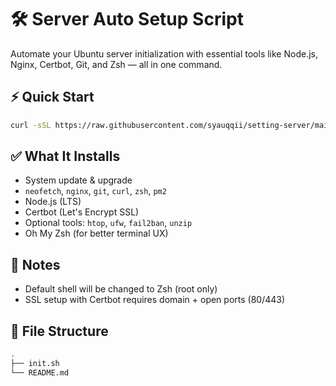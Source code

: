 # 🛠️ Server Auto Setup Script

Automate your Ubuntu server initialization with essential tools like Node.js, Nginx, Certbot, Git, and Zsh — all in one command.

## ⚡ Quick Start

```bash
curl -sSL https://raw.githubusercontent.com/syauqqii/setting-server/main/init.sh | bash
```

## ✅ What It Installs

- System update & upgrade
- `neofetch`, `nginx`, `git`, `curl`, `zsh`, `pm2`
- Node.js (LTS)
- Certbot (Let's Encrypt SSL)
- Optional tools: `htop`, `ufw`, `fail2ban`, `unzip`
- Oh My Zsh (for better terminal UX)

## 🧠 Notes

- Default shell will be changed to Zsh (root only)
- SSL setup with Certbot requires domain + open ports (80/443)

## 📁 File Structure

```bash
.
├── init.sh
└── README.md
``` 